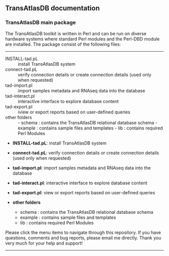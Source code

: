 ## TransAtlasDB documentation

### TransAtlasDB main package

The TransAtlasDB toolkit is written in Perl and can be run on diverse hardware systems where standard Perl modules and the Perl-DBD module are installed. The package consist of the following files:

* * *

<dl>
<dt>INSTALL-tad.pL</dt>
<dd>install TransAtlasDB system</dd>
<dt>connect-tad.pL</dt>
<dd>verify connection details or create connection details (used only when requested)</dd>
<dt>tad-import.pl</dt>
<dd>import samples metadata and RNAseq data into the database</dd>
<dt>tad-interact.pl</dt>
<dd>interactive interface to explore database content</dd>
<dt>tad-export.pl</dt>
<dd>iview or export reports based on user-defined queries</dd>
<dd></dd>
<dt>other folders</dt>
<dd>
-	schema	:	contains the TransAtlasDB relational database schema
-	example	:	contains sample files and templates
-	lib	:	contains required Perl Modules</dd>
</dl>


- **INSTALL-tad.pL**: install TransAtlasDB system

- **connect-tad.pL**: verify connection details or create connection details (used only when requested)

- **tad-import.pl**: import samples metadata and RNAseq data into the database 

- **tad-interact.pl**: interactive interface to explore database content

- **tad-export.pl**: view or export reports based on user-defined queries

- **other folders**
  - schema : contains the TransAtlasDB relational database schema
  - example : contains sample files and templates
  - lib : contains required Perl Modules

Please click the menu items to navigate through this repository. If you have questions, comments and bug reports, please email me directly. Thank you very much for your help and support!

---
